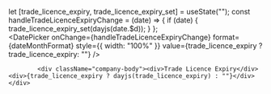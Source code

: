 let [trade_licence_expiry, trade_licence_expiry_set] = useState(""); 
 const handleTradeLicenceExpiryChange = (date) => {
    if (date) {
      trade_licence_expiry_set(dayjs(date.$d));
    }
  };   
 <DatePicker
              onChange={handleTradeLicenceExpiryChange}
              format={dateMonthFormat}
              style={{ width: "100%" }}
              value={trade_licence_expiry ? trade_licence_expiry: ""}
            />

            <div className="company-body"><div>Trade Licence Expiry</div><div>{trade_licence_expiry ? dayjs(trade_licence_expiry) : ""}</div></div>
